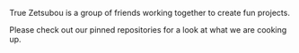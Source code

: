 True Zetsubou is a group of friends working together to create fun projects.

Please check out our pinned repositories for a look at what we are cooking up.
